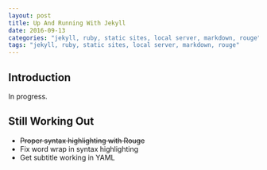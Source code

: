 ```yaml
---
layout: post
title: Up And Running With Jekyll
date: 2016-09-13
categories: "jekyll, ruby, static sites, local server, markdown, rouge"
tags: "jekyll, ruby, static sites, local server, markdown, rouge"
---
```


Introduction
------------
In progress.

Still Working Out
-----------------

- ~~Proper syntax highlighting with Rouge~~
- Fix word wrap in syntax highlighting
- Get subtitle working in YAML


